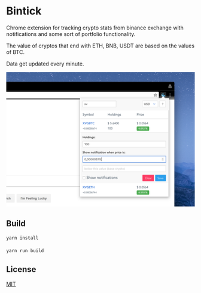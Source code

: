 # Bintick

Chrome extension for tracking crypto stats from binance exchange with notifications and some sort of portfolio functionality.

The value of cryptos that end with ETH, BNB, USDT are based on the values of BTC.

Data get updated every minute.

![showcase](./sc.png)

## Build

``` bash
yarn install

yarn run build
```

## License

[MIT](./LICENSE)
